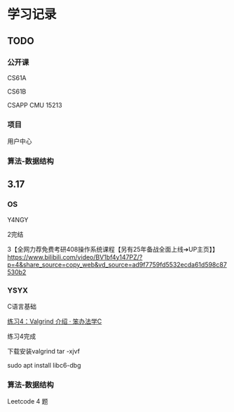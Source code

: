 # 学习记录

## TODO

### 公开课

CS61A

CS61B

CSAPP CMU 15213

### 项目

 用户中心

### 算法-数据结构

## 3.17

### OS 

Y4NGY

2完结

3【全网力荐免费考研408操作系统课程【另有25年备战全面上线➔UP主页】】 https://www.bilibili.com/video/BV1bf4y147PZ/?p=4&share_source=copy_web&vd_source=ad9f7759fd5532ecda61d598c87530b2

### YSYX

C语言基础

[练习4：Valgrind 介绍 · 笨办法学C](https://wizardforcel.gitbooks.io/lcthw/content/ex4.html)

练习4完成

下载安装valgrind tar -xjvf

sudo apt install libc6-dbg

### 算法-数据结构

Leetcode 4 题